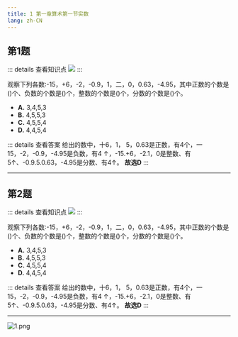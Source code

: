 ```yaml
---
title: 1 第一章算术第一节实数
lang: zh-CN
---
```


## 第1题
::: details 查看知识点
<img src="/library2024/2/1/1.png">
:::

观察下列各数:-15，+6，-2，-0.9，1，二，0，0.63，-4.95，其中正数的个数是()个、负数的个数是()个，整数的个数是()个，分数的个数是()个。
- **A.** 3,4,5,3
- **B.** 4,5,5,3
- **C.** 4,5,5,4
- **D.** 4,4,5,4


::: details 查看答案
给出的数中，十6，1， 5，0.63是正数，有4个，一15，-2，-0.9，-4.95是负数，有4 ↑，-15.+6，-2.1，0是整数、有5↑、-0.9.5.0.63，-4.95是分数、有4↑。
**故选D**
:::

---

## 第2题
::: details 查看知识点
<img src="/library2024/2/1/1.png">
:::

观察下列各数:-15，+6，-2，-0.9，1，二，0，0.63，-4.95，其中正数的个数是()个、负数的个数是()个，整数的个数是()个，分数的个数是()个。
- **A.** 3,4,5,3
- **B.** 4,5,5,3
- **C.** 4,5,5,4
- **D.** 4,4,5,4


::: details 查看答案
给出的数中，十6，1， 5，0.63是正数，有4个，一15，-2，-0.9，-4.95是负数，有4 ↑，-15.+6，-2.1，0是整数、有5↑、-0.9.5.0.63，-4.95是分数、有4↑。
**故选D**
:::

---

![1.png](https://note.godolphinx.org/library2024%2F2%2F1%2F1.png)
